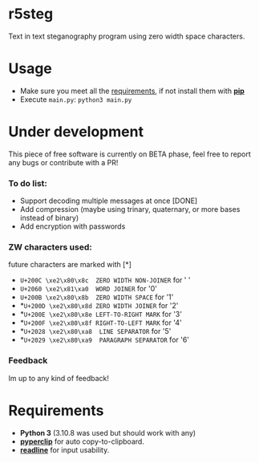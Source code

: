 # r5steg
Text in text steganography program using zero width space characters.

# Usage
- Make sure you meet all the [requirements](https://github.com/byru55o/r5steg#requirements), if not install them with [**pip**](https://pypi.org/project/pip/)  
- Execute `main.py`: `python3 main.py`


# Under development
This piece of free software is currently on BETA phase, feel free to report any bugs or contribute with a PR!
### To do list:
- Support decoding multiple messages at once [DONE]
- Add compression (maybe using trinary, quaternary, or more bases instead of binary)
- Add encryption with passwords
### ZW characters used:
future characters are marked with [*]
- `U+200C \xe2\x80\x8c	ZERO WIDTH NON-JOINER` for ' '
- `U+2060 \xe2\x81\xa0	WORD JOINER` for '0'
- `U+200B \xe2\x80\x8b	ZERO WIDTH SPACE` for '1'
- *`U+200D \xe2\x80\x8d	ZERO WIDTH JOINER` for '2'
- *`U+200E \xe2\x80\x8e	LEFT-TO-RIGHT MARK` for '3'
- *`U+200F \xe2\x80\x8f	RIGHT-TO-LEFT MARK` for '4'
- *`U+2028 \xe2\x80\xa8  LINE SEPARATOR` for '5'
- *`U+2029 \xe2\x80\xa9  PARAGRAPH SEPARATOR` for '6'
### Feedback
Im up to any kind of feedback!

# Requirements
- **Python 3** (3.10.8 was used but should work with any) 
- [**pyperclip**](https://pyperclip.readthedocs.io/en/latest/) for auto copy-to-clipboard. 
- [**readline**](https://docs.python.org/3/library/readline.html) for input usability.
